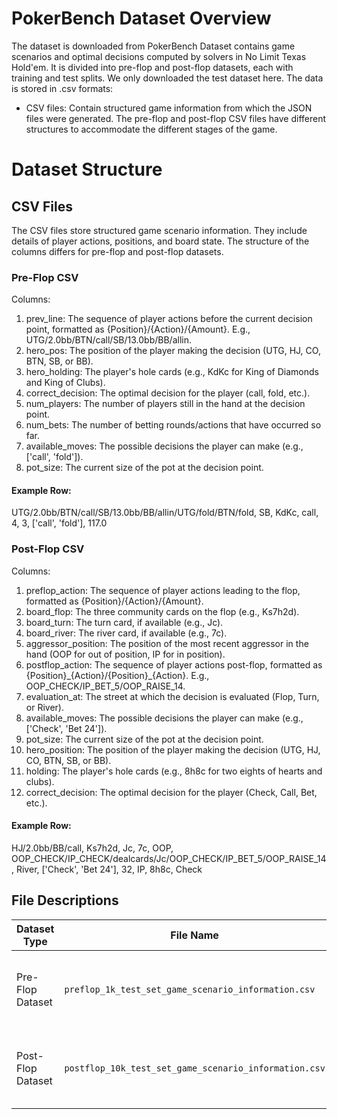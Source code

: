 # PokerBench Dataset Overview

The dataset is downloaded from PokerBench Dataset contains game scenarios and optimal decisions computed by solvers in No Limit Texas Hold'em. It is divided into pre-flop and post-flop datasets, each with training and test splits. We only downloaded the test dataset here. The data is stored in .csv formats:

- CSV files: Contain structured game information from which the JSON files were generated. The pre-flop and post-flop CSV files have different structures to accommodate the different stages of the game.

# Dataset Structure

## CSV Files

The CSV files store structured game scenario information. They include details of player actions, positions, and board state. The structure of the columns differs for pre-flop and post-flop datasets.

### Pre-Flop CSV

Columns:
1. prev_line: The sequence of player actions before the current decision point, formatted as {Position}/{Action}/{Amount}. E.g., UTG/2.0bb/BTN/call/SB/13.0bb/BB/allin.
 2.	hero_pos: The position of the player making the decision (UTG, HJ, CO, BTN, SB, or BB).
 3.	hero_holding: The player's hole cards (e.g., KdKc for King of Diamonds and King of Clubs).
 4.	correct_decision: The optimal decision for the player (call, fold, etc.).
 5.	num_players: The number of players still in the hand at the decision point.
 6.	num_bets: The number of betting rounds/actions that have occurred so far.
 7.	available_moves: The possible decisions the player can make (e.g., ['call', 'fold']).
 8.	pot_size: The current size of the pot at the decision point.

#### Example Row:

UTG/2.0bb/BTN/call/SB/13.0bb/BB/allin/UTG/fold/BTN/fold, SB, KdKc, call, 4, 3, ['call', 'fold'], 117.0

### Post-Flop CSV

Columns: 
1. preflop_action: The sequence of player actions leading to the flop, formatted as {Position}/{Action}/{Amount}.
 2.	board_flop: The three community cards on the flop (e.g., Ks7h2d).
 3.	board_turn: The turn card, if available (e.g., Jc).
 4.	board_river: The river card, if available (e.g., 7c).
 5.	aggressor_position: The position of the most recent aggressor in the hand (OOP for out of position, IP for in position).
 6.	postflop_action: The sequence of player actions post-flop, formatted as {Position}\_{Action}\/{Position}\_{Action}. E.g., OOP_CHECK/IP_BET_5/OOP_RAISE_14.
 7.	evaluation_at: The street at which the decision is evaluated (Flop, Turn, or River).
 8.	available_moves: The possible decisions the player can make (e.g., ['Check', 'Bet 24']).
 9.	pot_size: The current size of the pot at the decision point.
 10. hero_position: The position of the player making the decision (UTG, HJ, CO, BTN, SB, or BB).
 11. holding: The player's hole cards (e.g., 8h8c for two eights of hearts and clubs).
 12. correct_decision: The optimal decision for the player (Check, Call, Bet, etc.).

#### Example Row:

HJ/2.0bb/BB/call, Ks7h2d, Jc, 7c, OOP, OOP_CHECK/IP_CHECK/dealcards/Jc/OOP_CHECK/IP_BET_5/OOP_RAISE_14, River, ['Check', 'Bet 24'], 32, IP, 8h8c, Check

## File Descriptions

| Dataset Type | File Name | Description |
|--------------|-----------|-------------|
| Pre-Flop Dataset | `preflop_1k_test_set_game_scenario_information.csv` | Structured game information for 1,000 test examples |
| Post-Flop Dataset | `postflop_10k_test_set_game_scenario_information.csv` | Structured game information for 10,000 test examples |
